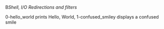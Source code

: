 B*Shell, I/O Redirections and filters*

0-hello_world prints Hello, World, 
1-confused_smiley displays a confused smile